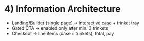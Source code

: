 # 4) Information Architecture
- Landing/Builder (single page) → interactive case + trinket tray
- Gated CTA → enabled only after min. 3 trinkets
- Checkout → line items (case + trinkets), total, pay

